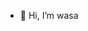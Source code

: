 - 👋 Hi, I’m wasa

<!---
Eutanasi0/Eutanasi0 is a ✨ special ✨ repository because its `README.md` (this file) appears on your GitHub profile.
You can click the Preview link to take a look at your changes.
--->
